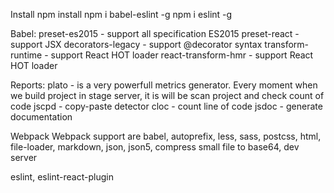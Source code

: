 Install
npm install
npm i babel-eslint -g
npm i eslint -g

Babel:
preset-es2015 - support all specification ES2015
preset-react - support JSX
decorators-legacy - support @decorator syntax
transform-runtime - support React HOT loader
react-transform-hmr - support React HOT loader


Reports:
plato - is a very powerfull metrics generator. Every moment when we build project in stage server, it is will be scan project and check count of code
jscpd - copy-paste detector
cloc - count line of code
jsdoc - generate documentation

Webpack
Webpack support are babel, autoprefix, less, sass, postcss, html, file-loader, markdown, json, json5, compress small file to base64, dev server

eslint, eslint-react-plugin